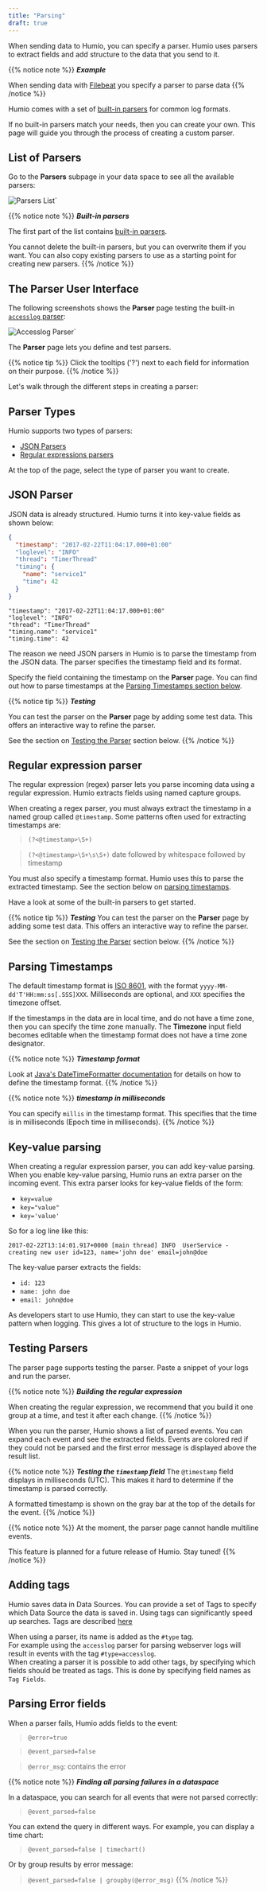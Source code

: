 ```yaml
---
title: "Parsing"
draft: true
---
```


When sending data to Humio, you can specify a parser.
Humio uses parsers to extract fields and add structure to the data that you send to it.

{{% notice note %}}
***Example***

When sending data with [Filebeat](integrations/log-shippers/filebeat.md) you specify a parser to parse data
{{% /notice %}}

Humio comes with a set of [built-in parsers](built-in-parsers.md) for
common log formats.

If no built-in parsers match your needs, then you can create your own.
This page will guide you through the process of creating a custom
parser.

## List of Parsers

Go to the **Parsers** subpage in your data space to see all the available parsers:

![Parsers List`](images/parsers.png)

{{% notice note %}}
***Built-in parsers***

The first part of the list contains [built-in parsers](built-in-parsers.md).

You cannot delete the built-in parsers, but you can overwrite them if you want.
You can also copy existing parsers to use as a starting point for creating new parsers.
{{% /notice %}}

## The Parser User Interface

The following screenshots shows the **Parser** page testing the built-in [`accesslog` parser](built-in-parsers.md#accesslog):

![Accesslog Parser`](images/accesslog-parser.png)

The **Parser** page lets you define and test parsers.

{{% notice tip %}}
Click the tooltips ('?') next to each field for information on their purpose.
{{% /notice %}}

Let's walk through the different steps in creating a parser:

<h2>Parser Types</h2>
Humio supports two types of parsers:

* [JSON Parsers](parsing.md#json-parser)
* [Regular expressions parsers](parsing.md#regular-expression-parser)

At the top of the page, select the type of parser you want to create.

## JSON Parser

JSON data is already structured. Humio turns it into key-value fields as shown below:

``` json
{
  "timestamp": "2017-02-22T11:04:17.000+01:00"
  "loglevel": "INFO"
  "thread": "TimerThread"
  "timing": {
    "name": "service1"
    "time": 42
  }
}
```

```
"timestamp": "2017-02-22T11:04:17.000+01:00"
"loglevel": "INFO"
"thread": "TimerThread"
"timing.name": "service1"
"timing.time": 42
```

The reason we need JSON parsers in Humio is to parse the timestamp from the JSON data.
The parser specifies the timestamp field and its format.

Specify the field containing the timestamp on the **Parser** page.
You can find out how to parse timestamps at the [Parsing Timestamps section below](parsing.md#parsing-timestamps).


{{% notice tip %}}
***Testing***

You can test the parser on the **Parser** page by adding some test data. This offers an interactive way to refine the parser.

See the section on [Testing the Parser](parsing.md#testing-parsers) section below.
{{% /notice %}}


## Regular expression parser

The regular expression (regex) parser lets you parse incoming data using a regular expression. Humio extracts fields using named capture groups.

<!--
{{% notice note %}}
***Regular expression syntax***

Humio uses Java regular expressions. [Refer to the Java documentation for syntax details](https://docs.oracle.com/javase/8/docs/api/java/util/regex/Pattern.html).    
{{% /notice %}}
-->

<!--
{{% notice note %}}
***Regular expression syntax***
Humio uses re2j regular expressions, which are very close to Java's regular expression syntax

Refer to the [re2j regular expression documentation](https://github.com/google/re2/wiki/Syntax) for more details on this syntax.
{{% /notice %}}
    
-->

When creating a regex parser, you must always extract the timestamp in a named group called `@timestamp`.
Some patterns often used for extracting timestamps are:

> `(?<@timestamp>\S+)`

> `(?<@timestamp>\S+\s\S+)` date followed by whitespace followed by timestamp

You must also specify a timestamp format. Humio uses this to parse the extracted timestamp.
See the section below on [parsing timestamps](parsing.md#parsing-timestamps).

Have a look at some of the built-in parsers to get started.

{{% notice tip %}}
***Testing***
You can test the parser on the **Parser** page by adding some test data. This offers an interactive way to refine the parser.

See the section on [Testing the Parser](parsing.md#testing-parsers) section below.
{{% /notice %}}

## Parsing Timestamps

The default timestamp format is [ISO 8601](https://en.wikipedia.org/wiki/ISO_8601), with the format `yyyy-MM-dd'T'HH:mm:ss[.SSS]XXX`. Milliseconds are optional, and `XXX` specifies the timezone offset.

If the timestamps in the data are in local time, and do not have a time zone, then you can specify the time zone manually.
The **Timezone** input field becomes editable when the timestamp format does not have a time zone designator.

{{% notice note %}}
***Timestamp format***

Look at [Java's DateTimeFormatter documentation](https://docs.oracle.com/javase/8/docs/api/java/time/format/DateTimeFormatter.html) for details on how to define the timestamp format.
{{% /notice %}}

{{% notice note %}}
***timestamp in milliseconds***

You can specify `millis` in the timestamp format. This specifies that the time is in milliseconds (Epoch time in milliseconds).
{{% /notice %}}

## Key-value parsing
When creating a regular expression parser, you can add key-value parsing.
When you enable key-value parsing, Humio runs an extra parser on the incoming event.
This extra parser looks for key-value fields of the form:

 * `key=value`
 * `key="value"`
 * `key='value'`

So for a log line like this:

`2017-02-22T13:14:01.917+0000 [main thread] INFO  UserService -  creating new user id=123, name='john doe' email=john@doe`

 The key-value parser extracts the fields:

 * `id: 123`
 * `name: john doe`
 * `email: john@doe`

As developers start to use Humio, they can start to use the key-value pattern when logging. This gives a lot of structure to the logs in Humio.

## Testing Parsers
The parser page supports testing the parser. Paste a snippet of your logs and run the parser.

{{% notice note %}}
***Building the regular expression***

When creating the regular expression, we recommend that you build it one group at a time, and test it after each change.
{{% /notice %}}

When you run the parser, Humio shows a list of parsed events. You can expand each event and see the extracted fields.
Events are colored red if they could not be parsed and the first error message is displayed above the result list.

{{% notice note %}}
***Testing the `timestamp` field***
The `@timestamp` field displays in milliseconds (UTC). This makes it hard to determine if the timestamp is parsed correctly.

A formatted timestamp is shown on the gray bar at the top of the details for the event.
{{% /notice %}}

{{% notice note %}}
At the moment, the parser page cannot handle multiline events.

This feature is planned for a future release of Humio. Stay tuned!
{{% /notice %}}

## Adding tags
Humio saves data in Data Sources. You can provide a set of Tags to specify which Data Source the data is saved in. 
Using tags can significantly speed up searches. Tags are described [here](/glossary.md#tags)

When using a parser, its name is added as the `#type` tag.  
For example using the `accesslog` parser for parsing webserver logs will result in events with the tag `#type=accesslog`.   
When creating a parser it is possible to add other tags, by specifying which fields should be treated as tags. This is done by specifying field names as `Tag Fields`.

## Parsing Error fields
When a parser fails, Humio adds fields to the event:

 > `@error=true`
 
 > `@event_parsed=false`

 > `@error_msg`: contains the error

{{% notice note %}}
***Finding all parsing failures in a dataspace***

In a dataspace, you can search for all events that were not parsed correctly:
 > `@event_parsed=false`

You can extend the query in different ways. For example, you can display a time chart:

 > `@event_parsed=false | timechart()`

Or by group results by error message:

 > `@event_parsed=false | groupby(@error_msg)`
{{% /notice %}}